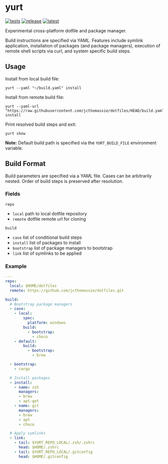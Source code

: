 # yurt

[![tests](https://github.com/jcthomassie/yurt/actions/workflows/tests.yaml/badge.svg)](https://github.com/jcthomassie/yurt/actions/workflows/tests.yaml)
[![release](https://github.com/jcthomassie/yurt/actions/workflows/release.yaml/badge.svg?event=release)](https://github.com/jcthomassie/yurt/actions/workflows/release.yaml)
[![latest](https://img.shields.io/github/v/release/jcthomassie/yurt?include_prereleases&label=latest)](https://github.com/jcthomassie/yurt/releases/latest)

Experimental cross-platform dotfile and package manager.

Build instructions are specified via YAML. Features include symlink application, installation of packages (and package managers), execution of remote shell scripts via curl, and system specific build steps.

## Usage

Install from local build file:

```shell
yurt --yaml "~/build.yaml" install
```

Install from remote build file:

```shell
yurt --yaml-url "https://raw.githubusercontent.com/jcthomassie/dotfiles/HEAD/build.yaml" install
```

Print resolved build steps and exit:

```shell
yurt show
```

**Note:** Default build path is specified via the `YURT_BUILD_FILE` environment variable.

## Build Format

Build parameters are specified via a YAML file. Cases can be arbitrarily nested. Order of build steps is preserved after resolution.

### Fields
`repo`
- `local` path to local dotfile repository
- `remote` dotfile remote url for cloning

`build`
- `case` list of conditional build steps
- `install` list of packages to install
- `bootstrap` list of package managers to bootstrap
- `link` list of symlinks to be applied

### Example
```yaml
---
repo:
  local: $HOME/dotfiles
  remote: https://github.com/jcthomassie/dotfiles.git

build:
  # Bootstrap package managers
  - case:
    - local:
        spec:
          platform: windows
        build:
          - bootstrap:
            - choco
    - default:
        build:
          - bootstrap:
            - brew

  - bootstrap:
    - cargo

  # Install packages
  - install:
    - name: zsh
      managers:
      - brew
      - apt-get
    - name: git
      managers:
      - brew
      - apt
      - choco

  # Apply symlinks
  - link:
    - tail: $YURT_REPO_LOCAL/.zsh/.zshrc
      head: $HOME/.zshrc
    - tail: $YURT_REPO_LOCAL/.gitconfig
      head: $HOME/.gitconfig
```
